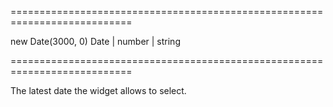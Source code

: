<!--**
/*-------------------------------------------
    Auto-generated file. Do not modify.
-------------------------------------------

**-->
===========================================================================
<!--default-->new Date(3000, 0)<!--/default-->
<!--type-->Date | number | string<!--/type-->
===========================================================================

<!--shortDescription-->
The latest date the widget allows to select.
<!--/shortDescription-->

<!--fullDescription-->

<!--/fullDescription-->
